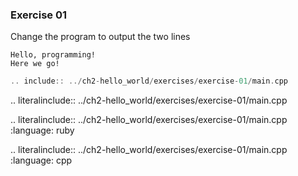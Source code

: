 ### Exercise 01

Change the program to output the two lines 

```
Hello, programming! 
Here we go!
```

```cpp
.. include:: ../ch2-hello_world/exercises/exercise-01/main.cpp
```


.. literalinclude:: ../ch2-hello_world/exercises/exercise-01/main.cpp


.. literalinclude:: ../ch2-hello_world/exercises/exercise-01/main.cpp
  :language: ruby
  
  .. literalinclude:: ../ch2-hello_world/exercises/exercise-01/main.cpp
  :language: cpp
